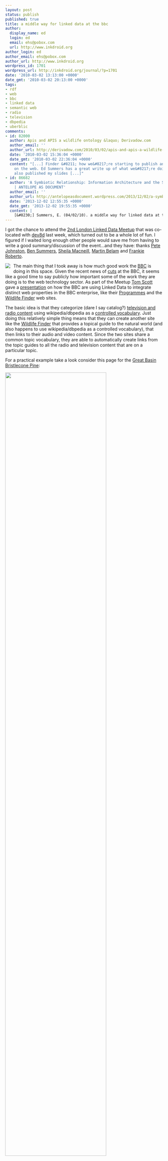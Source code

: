 ```yaml
---
layout: post
status: publish
published: true
title: a middle way for linked data at the bbc
author:
  display_name: ed
  login: ed
  email: ehs@pobox.com
  url: http://www.inkdroid.org
author_login: ed
author_email: ehs@pobox.com
author_url: http://www.inkdroid.org
wordpress_id: 1701
wordpress_url: http://inkdroid.org/journal/?p=1701
date: '2010-03-02 13:13:00 +0000'
date_gmt: '2010-03-02 20:13:00 +0000'
tags:
- rdf
- web
- bbc
- linked data
- semantic web
- radio
- television
- dbpedia
- uberblic
comments:
- id: 82000
  author: Apis and APIS a wildlife ontology &laquo; Derivadow.com
  author_email: ''
  author_url: http://derivadow.com/2010/03/02/apis-and-apis-a-wildlife-ontology/
  date: '2010-03-02 15:36:04 +0000'
  date_gmt: '2010-03-02 22:36:04 +0000'
  content: "[...] Finder &#8211; how we&#8217;re starting to publish and consume data
    on the web. Ed Summers has a great write up of what we&#8217;re doing I&#8217;ve
    also published my slides [...]"
- id: 86682
  author: 'A Symbiotic Relationship: Information Architecture and the Semantic Web
    | ANTELOPE AS DOCUMENT'
  author_email: ''
  author_url: http://antelopeasdocument.wordpress.com/2013/12/02/a-symbiotic-relationship-information-architecture-and-the-semantic-web/
  date: '2013-12-02 12:55:35 +0000'
  date_gmt: '2013-12-02 19:55:35 +0000'
  content: |
    [&#8230;] Summers, E. (04/02/10). a middle way for linked data at the bbc. Inkdroid. Retrieved December 1, 2013, from http://inkdroid.org/journal/2010/03/02/a-middle-way-for-linked-data-at-the-bbc/ [&#8230;]
---
```

<p>I got the chance to attend the <a href="http://www.meetup.com/Web-Of-Data/calendar/12317420/">2nd London Linked Data Meetup</a> that was co-located with  <a href="http://dev8d.org">dev8d</a> last week, which turned out to be a whole lot of fun. I figured if I waited long enough other people would save me from having to write a good summary/discussion of the event...and they have: thanks <a href="http://efoundations.typepad.com/efoundations/2010/02/the-2nd-linked-data-london-meetup-trying-to-bridge-a-gap.html">Pete Johnston</a>, <a href="http://bens.me.uk/2010/london-linked-data-meetup">Ben Summers</a>, <a href="http://blogs.cetis.ac.uk/sheilamacneill/2010/02/26/2nd-linked-data-meetup-london/">Sheila Macneill</a>, <a href="http://www.currybet.net/cbet_blog/2010/03/linked_data_human_readable_uris.php">Martin Belam</a> and <a href="http://www.frankieroberto.com/weblog/1621">Frankie Roberto</a>.</p>
<p><img src="http://inkdroid.org/images/bbc.png" style="margin-right: 10px; margin-bottom: 5px; float: left;"/> The main thing that I took away is how much good work the <a href="http://bbc.com">BBC</a> is doing in this space. Given the recent news of <a href="http://www.nytimes.com/2010/03/03/business/media/03bbc.html">cuts</a> at the BBC, it seems like a good time to say publicly how important some of the work they are doing is to the web technology sector. As part of the Meetup <a href="http://derivadow.com/">Tom Scott</a> gave a  <a href="http://www.slideshare.net/derivadow/apis-and-apis-a-wildlife-ontology">presentation</a> on how the BBC are using Linked Data to integrate distinct web properties in the BBC enterprise, like their <a href="http://www.bbc.co.uk/programmes">Programmes</a> and the <a href="http://www.bbc.co.uk/wildlifefinder/">Wildlife Finder</a> web sites.</p>
<p>The basic idea is that they categorize (dare I say catalog?) <a href="http://www.bbc.co.uk/programmes">television and radio content</a> using wikipedia/dbpedia as a <a href="http://en.wikipedia.org/wiki/Controlled_vocabulary">controlled vocabulary</a>. Just doing this relatively simple thing means that they can create another site like the <a href="http://www.bbc.co.uk/wildlifefinder/">Wildlife Finder</a> that provides a topical guide to the natural world (and also happens to use wikipedia/dbpedia as a controlled vocabulary), that then links to their audio and video content. Since the two sites share a common topic vocabulary, they are able to automatically create links from the topic guides to all the radio and television content that are on a particular topic.</p>
<p>For a practical example take a look consider this page for the <a href="http://www.bbc.co.uk/nature/species/Pinus_longaeva">Great Basin Bristlecone Pine</a>:</p>
<p><a href="http://www.bbc.co.uk/nature/species/Pinus_longaeva"><img src="http://inkdroid.org/images/bristlecone.png" style="border: none; width: 80%;" /></a></p>
<p>If you scroll down on the page you'll see a link to a <a href="http://www.bbc.co.uk/programmes/p005fs5p">video clip</a> from David Attenborough's documentary <a href="http://www.bbc.co.uk/programmes/b00lbpcy">Life</a> on the Programmes portion of the website. Now take a step back and consider how these are two separate applications in the BBC enterprise that are able to build a rich network of links between each other. It's the shared controlled vocabulary (in this case dbpedia derived from wikipedia) which allows them to do this.</p>
<p>If you take a peak in the html you'll see the resource has an alternate RDF version:</p>
<pre>
&lt;link rel="alternate" type="application/rdf+xml" href="<a href="http://www.bbc.co.uk/nature/species/Pinus_longaeva.rdf">/nature/species/Pinus_longaeva.rdf</a>" /&gt;
</pre>
<p>The Resource Description Framework (RDF) is really just the best data model we have for describing stuff that's on the Web, and the type of links between resources that are on (and off) the Web. Personally, I prefer to look at RDF as <a href="http://www.w3.org/TeamSubmission/turtle/">Turtle</a> which is pretty easily done with <a href="http://www.dajobe.org/">Dave Beckett</a>'s handy <a href="http://librdf.org/raptor/rapper.html">rapper</a> utility (<code>aptitude install raptor-utils</code> if you are following from home).</p>
<pre>
rapper -o turtle http://www.bbc.co.uk/nature/species/Pinus_longaeva
</pre>
<p>The key bits of the RDF are the description of the Great Basin bristlecone pine:</p>
<pre> 
&lt;http://www.bbc.co.uk/nature/species/Pinus_longaeva&gt;
    rdfs:seeAlso &lt;http://www.bbc.co.uk/nature/species&gt; ;
    foaf:primaryTopic &lt;http://www.bbc.co.uk/nature/species/Pinus_longaeva#species&gt; .

&lt;http://www.bbc.co.uk/nature/species/Pinus_longaeva#species&gt;
    dc:description "Great Basin bristlecone pines are restricted to the mountain ranges of California, Nevada and Utah and have a remarkable ability to survive in this extremely harsh and challenging environment. They grow extremely slowly, and are some of the oldest living organisms in the world. With some aged at almost 5,000 years these amazing trees can reveal information about Earth's climate variations. Amazingly, the leaves, or needles, can remain green for over 45 years." ;
    wo:class &lt;http://www.bbc.co.uk/nature/class/Pinopsida#class&gt; ;
    wo:family &lt;http://www.bbc.co.uk/nature/family/Pinaceae#family&gt; ;
    wo:genus &lt;http://www.bbc.co.uk/nature/genus/Pinus#genus&gt; ;
    wo:growsIn &lt;http://www.bbc.co.uk/nature/habitats/Mountain#habitat&gt;, &lt;http://www.bbc.co.uk/nature/habitats/Temperate_coniferous_forest#habitat&gt; ;
    wo:kingdom &lt;http://www.bbc.co.uk/nature/kingdom/Plant#kingdom&gt; ;
    wo:name &lt;http://www.bbc.co.uk/nature/species/Pinus_longaeva#name&gt; ;
    wo:order &lt;http://www.bbc.co.uk/nature/order/Pinales#order&gt; ;
    wo:phylum &lt;http://www.bbc.co.uk/nature/phylum/Pinophyta#phylum&gt; ;
    a wo:Species ;
    rdfs:label "Great Basin bristlecone pine" ;
    <span style="color: red">owl:sameAs &lt;http://dbpedia.org/resource/Pinus_longaeva&gt; ;</span>
    foaf:depiction &lt;http://open.live.bbc.co.uk/dynamic_images/naturelibrary_640_credits/downloads.bbc.co.uk/earth/naturelibrary/assets/p/pi/pinus_longaeva/pinus_longaeva_1.jpg&gt; .
</pre>
<p>And then the description of the clip that is related to the topic of Great Basin bristlecone pine:</p>
<pre>
&lt;http://www.bbc.co.uk/programmes/p005fs5p#programme&gt;
    dc:title "Ancient bristlecones" ;
    po:subject &lt;http://www.bbc.co.uk/nature/species/Pinus_longaeva#species&gt; ;
    a po:Clip .
</pre>
<p>And we can follow our nose and fetch a description of the  <a href="http://www.bbc.co.uk/programmes/p005fs5p">Ancient bristelcones clip</a>:</p>
<pre>
rapper -o turtle http://www.bbc.co.uk/programmes/p005fs5p
</pre>
<p>Which tells us lots of stuff, like that it's a documentary part of the science and nature genre, gives us a synopsis, and even links the clip to the episode and series it is a part of:</p>
<pre>
&lt;http://www.bbc.co.uk/programmes/p005fs5p#programme&gt;
    dc:title "Ancient bristlecones" ;
    po:format &lt;http://www.bbc.co.uk/programmes/formats/documentaries#format&gt; ;
    po:genre &lt;http://www.bbc.co.uk/programmes/genres/factual/scienceandnature#genre&gt;, &lt;http://www.bbc.co.uk/programmes/genres/factual/scienceandnature/natureandenvironment#genre&gt; ;
    po:long_synopsis """Bristlecone pines live at the limit of life, above 3,000m in the mountains of  western America. Almost continuous freezing temperatures and savage winds make life so tough, that these bristlecones only grow for six weeks of the year.

Everything is about conserving energy.They hardly ever shed their needles which can last more than 30 years. After centuries of being blasted by storms a full grown tree still survives with only a strip of bark a few inches wide.

These trees live life at such a slow pace they can reach a great age. Some are over 5,000 years old. It has been said of the bristlecones that to live here is to take a very long time to die.""" ;
    po:medium_synopsis "Living above 3,000 metres, North America's bristlecones cope with freezing temperatures and battering winds by only growing for six weeks of the year. But seeing as they may live for more than 5,000 years, that's still a fair bit of growing in a single lifetime. Slowly but surely does it..." ;
    po:short_synopsis "The world's oldest trees have survived 5,000 years of harsh conditions." ;
    po:version &lt;http://www.bbc.co.uk/programmes/p005fs5r#programme&gt; ;
    a po:Clip .

&lt;http://www.bbc.co.uk/programmes/b00lbpcy#programme&gt;
    po:clip &lt;http://www.bbc.co.uk/programmes/p005fs5p#programme&gt; ;
    a po:Series .

&lt;http://www.bbc.co.uk/programmes/b00p90d6#programme&gt;
    po:clip &lt;http://www.bbc.co.uk/programmes/p005fs5p#programme&gt; ;
    a po:Episode .
</pre>
<p>Conspicuously missing from this description is something like:</p>
<pre>
&lt;http://www.bbc.co.uk/programmes/p005fs5p#programme&gt;
    dcterms:subject &lt;http://dbpedia.org/resource/Pinus_longaeva&gt; .
</pre>
<p>But presumably it's hiding underneath the covers in the Programmes database, and that's what lets them link stuff up?</p>
<p><img src="http://web.archive.org/web/20110130081539/http://uberblic.com/images/logo.png" style="float: right; margin-left: 10px" /> Also very interesting was <a href="http://blog.georgikobilarov.com/">Georgi Kobilarov</a>'s description of <a href="http://uberblic.org/2010/01/uberblic-release/">Uberblic</a>.  Since Georgi helped create <a href="http://dbpedia.org">dbpedia</a> and is now consulting with the BBC, it seems like uberblic is positioning itself to provide a platform for the BBC to have it's own local cache of the world of Linked Data. Having a local curated view of the world of linked data is something <a href="http://onebiglibrary.net">Dan Chudnov</a> identified as a real need at the <a href="http://wiki.code4lib.org/index.php/LinkedData">first Linked Data workshop at code4lib 2009</a> for <a href="http://onebiglibrary.net/story/code4lib-2009-talk-on-caching-and-proxying-linked-data">caching and proxying linked data</a>...so it is really cool to see solutions starting to appear in this space...and for them to be adopted by institutions like the BBC.</p>
<p>Georgi demo'd how an edit on wikipedia would be immediately reflected in the structured data available from uberblic. It was a real time update, and extremely impressive. It <a href="http://twitter.com/gkob/status/9734074624">looks like</a> part of the uberblic strategy is to crawl BBC's web site and other pockets of Linked Data to enable the sort of linking across web properties that Tom described. I'd also surmise given the realtime nature of this that Georgi is bypassing dbpedia dumps and using the Wikipedia <a href="http://en.wikipedia.org/w/index.php?title=Special:RecentChanges&feed=atom">changes atom feed</a> in conjunction with <a href="http://dbpedia.svn.sourceforge.net/viewvc/dbpedia/extraction/extractors/">extractors</a> that were built as part of the dbpedia project. But I'd love to know more of the mechanics of the update. It also would be interesting to know if uberblic has a notion of versions.</p>
<p>The really powerful message that the BBC is helping promote is this idea that good websites are APIs. Tom mentioned <a href="http://blog.whatfettle.com/">Paul Downey's</a> notion that <a href="http://blog.whatfettle.com/2007/01/11/good-web-apis-are-just-web-sites/">Web APIs Are Just Web Sites</a>. It's a subtle but extremely important point that I learned primarily working closely with <a href="http://eikeon.com">Dan Krech</a> for a year or so. It's an unfortunate side effect of lots market driven talk about web2.0, web3.0 and Linked Data in general that this simple REST message gets lost.  We took it seriously in the design of the <a href="http://chroniclingamerica.loc.gov/about/api/">"API"</a> at the Library of Congress' <a href="http://chroniclingamerica.loc.gov/">Chronicling America</a>. It's also something I tried to talk about later in the week at dev8d when I had to quickly put a presentation together:</p>
<p><iframe src="http://docs.google.com/present/embed?id=dv89m3d_374cpqzfnc9" frameborder="0" width="410" height="342"></iframe></p>
<p>The slides probably won't make much sense on their own, but the basic message was that we often hear about Linked Data in terms of pushing all your data to some triple store so you can start querying it with <a href="http://code.google.com/p/linked-data-api/wiki/Specification">SPARQL</a> and doing inferencing, and suddenly you're going to be sitting pretty, totally jacked up on the Semantic Web.</p>
<p>If you are like me, you've already got databases where things are modeled, and you've created little web apps that have extracted information from the databases and put them on the web as HTML docs for people around the world to read (queue some mid 1990s grunge music). Expecting people to chuck away the applications and technology stacks they have simply to say they do Linked Data is wishful thinking. What's missing is a simple migration strategy that would allow web publishers to easily recognize the value in publishing the contents of their database as Linked Data, and how it complements the HTML (and XML, JSON) publishing they are currently doing. My advice to folks at dev8d boiled down to:</p>
<ul>
<li>Keep modelling your stuff how you like</li>
<li>Identify your stuff with Cool URIs in your webapps</li>
<li>Link your stuff together in HTML</li>
<li>Link to machine friendly formats (RSS, Atom, JSON, etc)</li>
<li>Use RDF to make your database available on the web using vocabularies other people understand.</li>
<li>Start thinking about technologies like SPARQL that will let you query pools and aggregated views of your data.</li>
<li>Consider joining the <a href="http://lists.w3.org/Archives/Public/public-lod/">public-lod discussion list and joining the conversation.</a></li>
</ul>
<p>I got some nice comments afterwards from <a href="http://www.ninebynine.org/">Graham Klyne</a>,  <a href="http://users.ecs.soton.ac.uk/hg/">Hugh Glaser</a>, <a href="http://blogs.ukoln.ac.uk/adrianstevenson/">Adrian Stevenson</a> and <a href="http://vphill.com/">Mark Phillips</a> so I felt pretty happy...granted most of the hard line Linked Data folks had already left a couple days earlier.</p>
<p>So some really exciting stuff is going on at the BBC. They are using Linked Data in a practical way that benefits their enterprise in real ways. I'm crossing my fingers and hoping that the value of what is going on here is recognized, and the various cuts that are going on won't affect any of the fine work they are doing on improving the Web.</p>
<p>For more information check out the <a href="http://www.w3.org/2001/sw/sweo/public/UseCases/BBC/">Semantic Web Case Study</a> they folks at the BBC wrote summarizing their approach for the W3C.</p>
